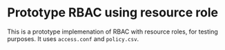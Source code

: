 # Prototype RBAC using resource role

This is a prototype implemenation of RBAC with resource roles, for testing purposes. It uses `access.conf` and `policy.csv`.
